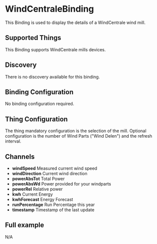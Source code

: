 # WindCentraleBinding

This Binding is used to display the details of a WindCentrale wind mill. 

## Supported Things

This Binding supports WindCentrale mills devices.

## Discovery

There is no discovery available for this binding.

## Binding Configuration

No binding configuration required.

## Thing Configuration

The thing mandatory configuration is the selection of the mill.
Optional configuration is the number of Wind Parts ("Wind Delen") and the refresh interval.

## Channels

- **windSpeed** Measured current wind speed 
- **windDirection** Current wind direction
- **powerAbsTot** Total Power
- **powerAbsWd** Power provided for your windparts
- **powerRel** Relative power
- **kwh** Current Energy
- **kwhForecast** Energy Forecast
- **runPercentage** Run Percentage this year
- **timestamp** Timestamp of the last update


## Full example
N/A

